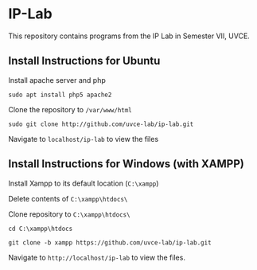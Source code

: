 # IP-Lab

This repository contains programs from the IP Lab in Semester VII, UVCE. 

## Install Instructions for Ubuntu

Install apache server and php

`sudo apt install php5 apache2`

Clone the repository to `/var/www/html`

`sudo git clone http://github.com/uvce-lab/ip-lab.git`

Navigate to `localhost/ip-lab` to view the files

## Install Instructions for Windows (with XAMPP)

Install Xampp to its default location (`C:\xampp`)

Delete contents of `C:\xampp\htdocs\`

Clone repository to `C:\xampp\htdocs\`

```
cd C:\xampp\htdocs

git clone -b xampp https://github.com/uvce-lab/ip-lab.git
```

Navigate to `http://localhost/ip-lab` to view the files.